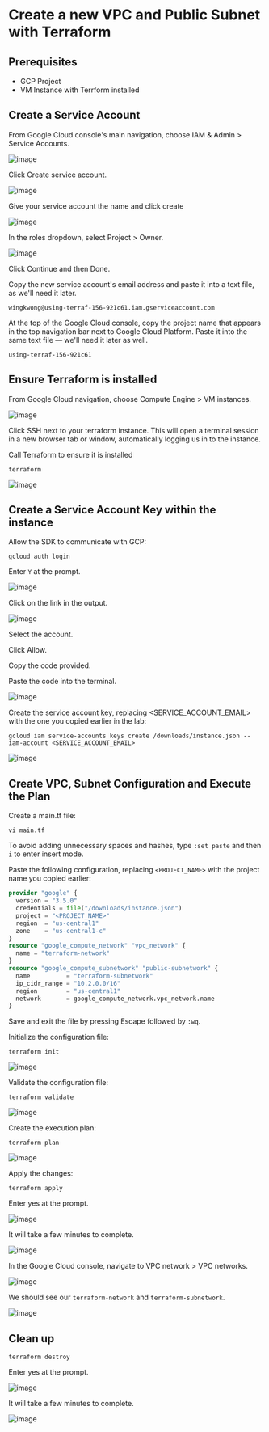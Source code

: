 # Create a new VPC and Public Subnet with Terraform

## Prerequisites
- GCP Project
- VM Instance with Terrform installed

## Create a Service Account
From Google Cloud console's main navigation, choose IAM & Admin > Service Accounts.

![image](https://user-images.githubusercontent.com/35857179/78898622-af27c380-7aa6-11ea-8244-b0e270b90ec5.png)

Click Create service account.

![image](https://user-images.githubusercontent.com/35857179/78898900-265d5780-7aa7-11ea-8e7a-978432789709.png)

Give your service account the name and click create

![image](https://user-images.githubusercontent.com/35857179/78898948-3c6b1800-7aa7-11ea-8f89-3b4e59d915ae.png)

In the roles dropdown, select Project > Owner.

![image](https://user-images.githubusercontent.com/35857179/78898993-53aa0580-7aa7-11ea-8931-1e030fd982a8.png)

Click Continue and then Done.

Copy the new service account's email address and paste it into a text file, as we'll need it later.
```
wingkwong@using-terraf-156-921c61.iam.gserviceaccount.com
```
At the top of the Google Cloud console, copy the project name that appears in the top navigation bar next to Google Cloud Platform. Paste it into the same text file — we'll need it later as well.

```
using-terraf-156-921c61
```

## Ensure Terraform is installed 

From Google Cloud navigation, choose Compute Engine > VM instances.

![image](https://user-images.githubusercontent.com/35857179/78902191-0714f900-7aac-11ea-8369-ce5b58b41d7b.png)

Click SSH next to your terraform instance. This will open a terminal session in a new browser tab or window, automatically logging us in to the instance.

Call Terraform to ensure it is installed
```
terraform
``` 

![image](https://user-images.githubusercontent.com/35857179/78899691-52c5a380-7aa8-11ea-8594-d697b5ff87a7.png)

## Create a Service Account Key within the instance

Allow the SDK to communicate with GCP:
```
gcloud auth login
```

Enter ``Y`` at the prompt.

![image](https://user-images.githubusercontent.com/35857179/78900034-d7182680-7aa8-11ea-98c3-b76dd7b36a4d.png)


Click on the link in the output.

![image](https://user-images.githubusercontent.com/35857179/78900066-e39c7f00-7aa8-11ea-9b53-5778b22d70cd.png)

Select the account.

Click Allow.

Copy the code provided.

Paste the code into the terminal.

![image](https://user-images.githubusercontent.com/35857179/78900096-f1520480-7aa8-11ea-8844-66c228e73ff1.png)


Create the service account key, replacing <SERVICE_ACCOUNT_EMAIL> with the one you copied earlier in the lab:
```
gcloud iam service-accounts keys create /downloads/instance.json --iam-account <SERVICE_ACCOUNT_EMAIL>
```

![image](https://user-images.githubusercontent.com/35857179/78900333-4857d980-7aa9-11ea-97f2-e9711e86da93.png)


## Create VPC, Subnet Configuration and Execute the Plan

Create a main.tf file:
```
vi main.tf
```

To avoid adding unnecessary spaces and hashes, type ``:set paste`` and then ``i`` to enter insert mode.

Paste the following configuration, replacing ``<PROJECT_NAME>`` with the project name you copied earlier:
```tf
provider "google" {
  version = "3.5.0"
  credentials = file("/downloads/instance.json")
  project = "<PROJECT_NAME>"
  region  = "us-central1"
  zone    = "us-central1-c"
}
resource "google_compute_network" "vpc_network" {
  name = "terraform-network"
}
resource "google_compute_subnetwork" "public-subnetwork" {
  name          = "terraform-subnetwork"
  ip_cidr_range = "10.2.0.0/16"
  region        = "us-central1"
  network       = google_compute_network.vpc_network.name
}
```
Save and exit the file by pressing Escape followed by ``:wq``.

Initialize the configuration file:
```
terraform init
```

![image](https://user-images.githubusercontent.com/35857179/78900897-1dba5080-7aaa-11ea-9aa1-bc24d9bbcd17.png)

Validate the configuration file:
```
terraform validate
```

![image](https://user-images.githubusercontent.com/35857179/78900940-2ad73f80-7aaa-11ea-8ceb-71f95a5330b4.png)

Create the execution plan:
```
terraform plan
```

![image](https://user-images.githubusercontent.com/35857179/78901033-4d695880-7aaa-11ea-9488-3ba477bed008.png)

Apply the changes:
```
terraform apply
```

Enter yes at the prompt.

![image](https://user-images.githubusercontent.com/35857179/78901073-6114bf00-7aaa-11ea-975c-79ca7f3f7cdb.png)

It will take a few minutes to complete.

![image](https://user-images.githubusercontent.com/35857179/78901297-b355e000-7aaa-11ea-9de8-306793465127.png)

In the Google Cloud console, navigate to VPC network > VPC networks. 

![image](https://user-images.githubusercontent.com/35857179/78901529-062f9780-7aab-11ea-95db-9118da6cb2be.png)

We should see our ``terraform-network`` and ``terraform-subnetwork``.

![image](https://user-images.githubusercontent.com/35857179/78901764-632b4d80-7aab-11ea-82e6-e4773a941b9f.png)

## Clean up
```
terraform destroy
```
Enter yes at the prompt.

![image](https://user-images.githubusercontent.com/35857179/78902566-8a364f00-7aac-11ea-88ce-dc53baf7be18.png)

It will take a few minutes to complete.

![image](https://user-images.githubusercontent.com/35857179/78902728-c1a4fb80-7aac-11ea-9c36-0feba4cc72ae.png)
